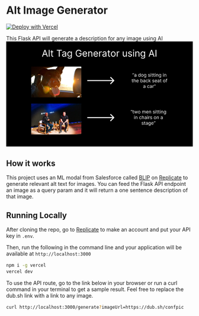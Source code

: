 # Alt Image Generator

[![Deploy with Vercel](https://vercel.com/button)](https://vercel.com/new/clone?repository-url=https://github.com/nutlope/alt-text-generator&env=REPLICATE_API_KEY&project-name=alt-tag-generator&repo-name=alt-tag-generator)

This Flask API will generate a description for any image using AI
![Alt Image Generator](ogimage.png)

## How it works

This project uses an ML modal from Salesforce called [BLIP](https://github.com/salesforce/BLIP) on [Replicate](https://replicate.com/) to generate relevant alt text for images. You can feed the Flask API endpoint an image as a query param and it will return a one sentence description of that image.

## Running Locally

After cloning the repo, go to [Replicate](https://replicate.com/) to make an account and put your API key in `.env`.

Then, run the following in the command line and your application will be available at `http://localhost:3000`

```bash
npm i -g vercel
vercel dev
```

To use the API route, go to the link below in your browser or run a curl command in your terminal to get a sample result. Feel free to replace the dub.sh link with a link to any image.

```bash
curl http://localhost:3000/generate?imageUrl=https://dub.sh/confpic
```
